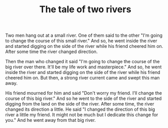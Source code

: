 ﻿---
layout: post
title: "The tale of two rivers"
---

Two men hang out at a small river. One of them said to the other "I'm going to change the course of this small river." And so, he went inside the river and started digging on the side of the river while his friend cheered him on. After some time the river changed direction.

Then the man who changed it said "I'm going to change the course of the big river over there. It'll be my life work and masterpiece." And so, he went inside the river and started digging on the side of the river while his friend cheered him on. But then, a strong river current came and swept this man away.

His friend mourned for him and said "Don't worry my friend. I'll change the course of this big river." And so he went to the side of the river and started digging from the land on the side of the river. After some time, the river changed its direction a little. He said "I changed the direction of this big river a little my friend. It might not be much but I dedicate this change for you." And he went away from that big river.
